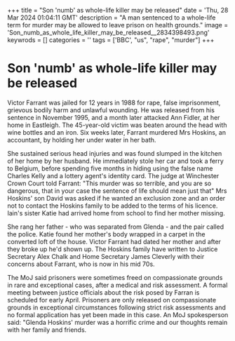 +++
title = "Son 'numb' as whole-life killer may be released"
date = 'Thu, 28 Mar 2024 01:04:11 GMT'
description = "A man sentenced to a whole-life term for murder may be allowed to leave prison on health grounds."
image = 'Son_numb_as_whole_life_killer_may_be_released__2834398493.png'
keywrods =  []
categories = ''
tags = ['BBC', "us", "rape", "murder"]
+++

# Son 'numb' as whole-life killer may be released

Victor Farrant was jailed for 12 years in 1988 for rape, false imprisonment, grievous bodily harm and unlawful wounding.
He was released from his sentence in November 1995, and a month later attacked Ann Fidler, at her home in Eastleigh.
The 45-year-old victim was beaten around the head with wine bottles and an iron.
Six weeks later, Farrant murdered Mrs Hoskins, an accountant, by holding her under water in her bath.

She sustained serious head injuries and was found slumped in the kitchen of her home by her husband.
He immediately stole her car and took a ferry to Belgium, before spending five months in hiding using the false name Charles Kelly and a lottery agent's identity card.
The judge at Winchester Crown Court told Farrant: "This murder was so terrible, and you are so dangerous, that in your case the sentence of life should mean just that" Mrs Hoskins' son David was asked if he wanted an exclusion zone and an order not to contact the Hoskins family to be added to the terms of his licence.
Iain<bb>'s sister Katie had arrived home from school to find her mother missing.

She rang her father - who was separated from Glenda - and the pair called the police.
Katie found her mother's body wrapped in a carpet in the converted loft of the house.
Victor Farrant had dated her mother and after they broke up he'd shown up.
The Hoskins family have written to Justice Secretary Alex Chalk and Home Secretary James Cleverly with their concerns about Farrant, who is now in his mid 70s.

The MoJ said prisoners were sometimes freed on compassionate grounds in rare and exceptional cases, after a medical and risk assessment.
A formal meeting between justice officials about the risk posed by Farran is scheduled for early April.
Prisoners are only released on compassionate grounds in exceptional circumstances following strict risk assessments and no formal application has yet been made in this case.
An MoJ spokesperson said: <bb>"Glenda Hoskins<bb>' murder was a horrific crime and our thoughts remain with her family and friends.


